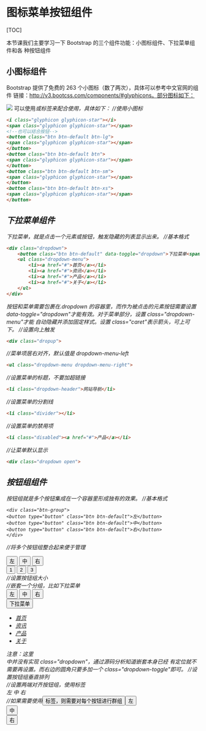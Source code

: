 # 图标菜单按钮组件
[TOC]


本节课我们主要学习一下 Bootstrap 的三个组件功能：小图标组件、下拉菜单组件和各
种按钮组件
## 小图标组件
Bootstrap 提供了免费的 263 个小图标（数了两次），具体可以参考中文官网的组件
链接：http://v3.bootcss.com/components/#glyphicons。部分图标如下：

![](./_image/2018-05-10-20-20-48.jpg)
可以使用<i>或<span>标签来配合使用，具体如下：
//使用小图标
```html
<i class="glyphicon glyphicon-star"></i>
<span class="glyphicon glyphicon-star"></span>
<!--也可以结合按钮-->
<button class="btn btn-default btn-lg">
<span class="glyphicon glyphicon-star"></span>
</button>
<button class="btn btn-default btn">
<span class="glyphicon glyphicon-star"></span>
</button>
<button class="btn btn-default btn-sm">
<span class="glyphicon glyphicon-star"></span>
</button>
<button class="btn btn-default btn-xs">
<span class="glyphicon glyphicon-star"></span>
</button>
```

## 下拉菜单组件
下拉菜单，就是点击一个元素或按钮，触发隐藏的列表显示出来。
//基本格式
```html
<div class="dropdown">
    <button class="btn btn-default" data-toggle="dropdown">下拉菜单<span class="caret"></span></button>
    <ul class="dropdown-menu">
        <li><a href="#">首页</a></li>
        <li><a href="#">资讯</a></li>
        <li><a href="#">产品</a></li>
        <li><a href="#">关于</a></li>
    </ul>
</div>
```
按钮和菜单需要包裹在.dropdown 的容器里，而作为被点击的元素按钮需要设置
data-toggle="dropdown"才能有效。对于菜单部分，设置 class="dropdown-menu"才能
自动隐藏并添加固定样式。设置 class="caret"表示箭头，可上可下。
//设置向上触发
```html
<div class="dropup">
```
//菜单项居右对齐，默认值是 dropdown-menu-left
```html
<ul class="dropdown-menu dropdown-menu-right">
```
//设置菜单的标题，不要加超链接
```html
<li class="dropdown-header">网站导航</li>
```
//设置菜单的分割线
```html
<li class="divider"></li>
```
//设置菜单的禁用项
```html
<li class="disabled"><a href="#">产品</a></li>
```
//让菜单默认显示
```html
<div class="dropdown open">
```

## 按钮组组件
按钮组就是多个按钮集成在一个容器里形成独有的效果。
//基本格式
```
<div class="btn-group">
<button type="button" class="btn btn-default">左</button>
<button type="button" class="btn btn-default">中</button>
<button type="button" class="btn btn-default">右</button>
</div>
```
//将多个按钮组整合起来便于管理
<div class="btn-toolbar">
<div class="btn-group">
<button type="button" class="btn btn-default">左</button>
<button type="button" class="btn btn-default">中</button>
<button type="button" class="btn btn-default">右</button>
</div>
<div class="btn-group">
<button type="button" class="btn btn-default">1</button>
<button type="button" class="btn btn-default">2</button>
<button type="button" class="btn btn-default">3</button>
</div>
</div>
//设置按钮组大小
<div class="btn-group btn-group-lg">
<div class="btn-group>
<div class="btn-group btn-group-sm">
<div class="btn-group btn-group-xs">
//嵌套一个分组，比如下拉菜单
<div class="btn-group">
<button type="button" class="btn btn-default">左</button>
<button type="button" class="btn btn-default">中</button>
<button type="button" class="btn btn-default">右</button>
<div class="btn-group">
<button class="btn btn-default dropdown-toggle"
data-toggle="dropdown">
下拉菜单
<span class="caret"></span>
</button>
<ul class="dropdown-menu">
<li><a href="#">首页</a></li>
<li><a href="#">资讯</a></li>
<li><a href="#">产品</a></li>
<li><a href="#">关于</a></li>
</ul>
</div>
</div>
注意：这里<div>中并没有实现 class="dropdown"，通过源码分析知道嵌套本身已经
有定位就不需要再设置。而右边的圆角只要多加一个 class="dropdown-toggle"即可。
//设置按钮组垂直排列
<div class="btn-group-vertical">
//设置两端对齐按钮组，使用<a>标签
<div class="btn-group-justified">
<a type="button" class="btn btn-default">左</a>
<a type="button" class="btn btn-default">中</a>
<a type="button" class="btn btn-default">右</a>
</div>
//如果需要使用<button>标签，则需要对每个按钮进行群组
<div class="btn-group-justified">
<div class="btn-group">
<button type="button" class="btn btn-default">左</button>
</div>
<div class="btn-group">
<button type="button" class="btn btn-default">中</button>
</div>
<div class="btn-group">
<button type="button" class="btn btn-default">右</button>
</div>
</div>

